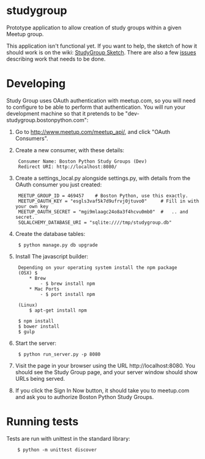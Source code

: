 studygroup
==========

Prototype application to allow creation of study groups within a given Meetup
group.

This application isn't functional yet. If you want to help, the sketch of how
it should work is on the wiki: [StudyGroup Sketch](https://github.com/BostonPython/studygroup/wiki/StudyGroup-sketch).
There are also a few [issues](https://github.com/BostonPython/studygroup/issues)
describing work that needs to be done.

Developing
==========

Study Group uses OAuth authentication with meetup.com, so you will need to
configure to be able to perform that authentication.  You will run your
development machine so that it pretends to be
"dev-studygroup.bostonpython.com":

1. Go to http://www.meetup.com/meetup_api/, and click "OAuth Consumers".

2. Create a new consumer, with these details:

        Consumer Name: Boston Python Study Groups (Dev)
        Redirect URI: http://localhost:8080/

3. Create a settings_local.py alongside settings.py, with details from the
    OAuth consumer you just created:

        MEETUP_GROUP_ID = 469457    # Boston Python, use this exactly.
        MEETUP_OAUTH_KEY = "esgls3vaf5k7d9ufrvj0jtuvo0"     # Fill in with your own key
        MEETUP_OAUTH_SECRET = "mgi9mlaagc24o8a3f4hcvu0mb0"  #   .. and secret.
        SQLALCHEMY_DATABASE_URI = "sqlite:////tmp/studygroup.db"

4. Create the database tables:

        $ python manage.py db upgrade

5. Install The javascript builder:

        Depending on your operating system install the npm package
        (OSX) $
            * Brew
                - $ brew install npm
            * Mac Ports
                - $ port install npm

        (Linux)
            $ apt-get install npm

        $ npm install
        $ bower install
        $ gulp

6. Start the server:

        $ python run_server.py -p 8080

7. Visit the page in your browser using the URL http://localhost:8080.
    You should see the Study Group page, and your server window should show
    URLs being served.

8. If you click the Sign In Now button, it should take you to meetup.com and
    ask you to authorize Boston Python Study Groups.


Running tests
=============

Tests are run with unittest in the standard library:

        $ python -m unittest discover


